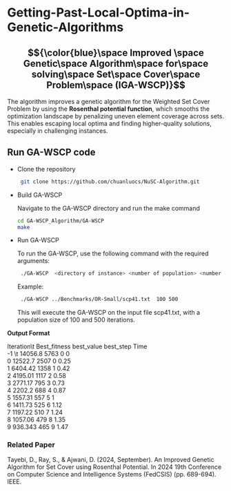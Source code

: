 # Getting-Past-Local-Optima-in-Genetic-Algorithms
## $${\color{blue}\space Improved \space Genetic\space Algorithm\space for\space solving\space Set\space Cover\space Problem\space (IGA-WSCP)}$$
The algorithm improves a genetic algorithm for the Weighted Set Cover Problem by using the **Rosenthal potential function**, which smooths the optimization landscape by penalizing uneven element coverage across sets. This enables escaping local optima and finding higher-quality solutions, especially in challenging instances.


## Run GA-WSCP code
- Clone the repository

  ```bash
   git clone https://github.com/chuanluocs/NuSC-Algorithm.git
   ```

- Build GA-WSCP

  Navigate to the GA-WSCP directory and run the make command

  ```bash
  cd GA-WSCP_Algorithm/GA-WSCP
  make
  ```
- Run GA-WSCP
  
     To run the GA-WSCP, use the following command with the required arguments:

  ```bash
   ./GA-WSCP  <directory of instance> <number of population> <number of iteration>
   ```     
  
  Example:
   ```bash
    ./GA-WSCP ../Benchmarks/OR-Small/scp41.txt  100 500
     ```     

  This will execute the GA-WSCP on the input file scp41.txt, with a population size of 100 and 500 iterations.


**Output Format**

Iteration\t  Best_fitness  best_value   best_step  Time </br>
     -1 \t      14056.8       5763           0      0    </br>
     0        12522.7        2507       0        0.25  </br>
     1        6404.42        1358       1        0.42   </br>
     2        4195.01        1117       2        0.58   </br>
     3        2771.17        795       3        0.73    </br>
     4        2202.2        688       4        0.87    </br>
     5        1557.31        557       5        1     </br>
     6        1411.73        525       6        1.12   </br>
     7        1197.22        510       7        1.24  </br>
     8        1057.06        479       8        1.35  </br>
     9        936.343        465       9        1.47   </br>
     
### Related Paper

Tayebi, D., Ray, S., & Ajwani, D. (2024, September). An Improved Genetic Algorithm for Set Cover using Rosenthal Potential. In 2024 19th Conference on Computer Science and Intelligence Systems (FedCSIS) (pp. 689-694). IEEE.
